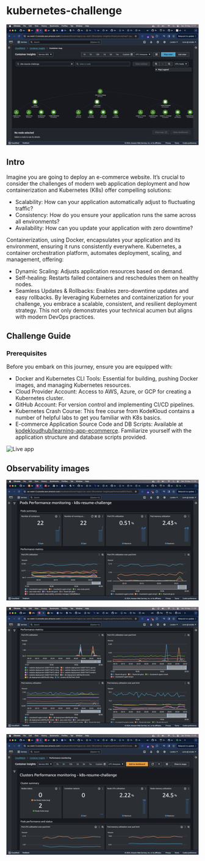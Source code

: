 # kubernetes-challenge

![CloudWatch Container Map](./Images/map.png)

## Intro
Imagine you are going to deploy an e-commerce website. It’s crucial to consider the challenges of modern web application deployment and how containerization and Kubernetes (K8s) offer compelling solutions:

- Scalability: How can your application automatically adjust to fluctuating traffic?
- Consistency: How do you ensure your application runs the same across all environments?
- Availability: How can you update your application with zero downtime?

Containerization, using Docker, encapsulates your application and its environment, ensuring it runs consistently everywhere. Kubernetes, a container orchestration platform, automates deployment, scaling, and management, offering:

- Dynamic Scaling: Adjusts application resources based on demand.
- Self-healing: Restarts failed containers and reschedules them on healthy nodes.
- Seamless Updates & Rollbacks: Enables zero-downtime updates and easy rollbacks.
By leveraging Kubernetes and containerization for your challenge, you embrace a scalable, consistent, and resilient deployment strategy. This not only demonstrates your technical acumen but aligns with modern DevOps practices.


## Challenge Guide
### Prerequisites
Before you embark on this journey, ensure you are equipped with:

- Docker and Kubernetes CLI Tools: Essential for building, pushing Docker images, and managing Kubernetes resources.
- Cloud Provider Account: Access to AWS, Azure, or GCP for creating a Kubernetes cluster.
- GitHub Account: For version control and implementing CI/CD pipelines.
- Kubernetes Crash Course: This free course from KodeKloud contains a number of helpful labs to get you familiar with K8s basics.
- E-commerce Application Source Code and DB Scripts: Available at [kodekloudhub/learning-app-ecommerce](https://github.com/kodekloudhub/learning-app-ecommerce). Familiarize yourself with the application structure and database scripts provided.

![Live app](./Images/live-deploy.png)

## Observability images

![Pod monitoring](./Images/Pods.png)

![Pod metrics](./Images/Pod-metrics.png)

![Cluster monitoring ](./Images/CloudWatch.png)